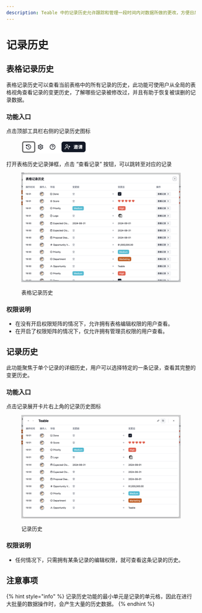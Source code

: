 ```yaml
---
description: Teable 中的记录历史允许跟踪和管理一段时间内对数据所做的更改，方便日后对数据历史进行查找和回溯。
---
```


# 记录历史

## 表格记录历史

表格记录历史可以查看当前表格中的所有记录的历史，此功能可使用户从全局的表格视角查看记录的变更历史，了解哪些记录被修改过，并且有助于恢复被误删的记录数据。

### 功能入口

点击顶部工具栏右侧的记录历史图标

<figure><img src="../../.gitbook/assets/image (93).png" alt="" width="180"><figcaption></figcaption></figure>

打开表格历史记录弹框，点击 “查看记录” 按钮，可以跳转至对应的记录

<figure><img src="../../.gitbook/assets/image (95).png" alt="" width="563"><figcaption><p>表格记录历史</p></figcaption></figure>

### 权限说明

* 在没有开启权限矩阵的情况下，允许拥有表格编辑权限的用户查看。
* 在开启了权限矩阵的情况下，仅允许拥有管理员权限的用户查看。



## 记录历史

此功能聚焦于单个记录的详细历史，用户可以选择特定的一条记录，查看其完整的变更历史。

### 功能入口

点击记录展开卡片右上角的记录历史图标

<figure><img src="../../.gitbook/assets/image (94).png" alt="" width="563"><figcaption><p>记录历史</p></figcaption></figure>

### 权限说明

* 任何情况下，只需拥有某条记录的编辑权限，就可查看这条记录的历史。

## 注意事项

{% hint style="info" %}
记录历史功能的最小单元是记录的单元格，因此在进行大批量的数据操作时，会产生大量的历史数据。
{% endhint %}
